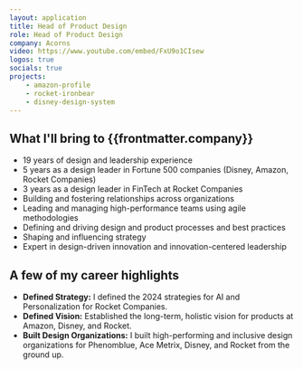 ```yaml
---
layout: application
title: Head of Product Design
role: Head of Product Design
company: Acorns
video: https://www.youtube.com/embed/FxU9o1CIsew
logos: true
socials: true
projects:
    - amazon-profile
    - rocket-ironbear
    - disney-design-system
---
```


<script setup>
    import { useData } from 'vitepress'
    const { frontmatter } = useData()
</script>

## What I'll bring to {{frontmatter.company}}
- 19 years of design and leadership experience
- 5 years as a design leader in Fortune 500 companies (Disney, Amazon, Rocket Companies)
- 3 years as a design leader in FinTech at Rocket Companies
- Building and fostering relationships across organizations
- Leading and managing high-performance teams using agile methodologies
- Defining and driving design and product processes and best practices
- Shaping and influencing strategy
- Expert in design-driven innovation and innovation-centered leadership

## A few of my career highlights
- **Defined Strategy:** I defined the 2024 strategies for AI and Personalization for Rocket Companies.
- **Defined Vision:** Established the long-term, holistic vision for products at Amazon, Disney, and Rocket.
- **Built Design Organizations:** I built high-performing and inclusive design organizations for Phenomblue, Ace Metrix, Disney, and Rocket from the ground up.